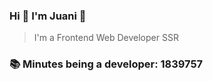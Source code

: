 ### Hi 👋 I&#39;m Juani 🦁

> I&#39;m a Frontend Web Developer SSR

### 📚 Minutes being a developer: 1839757

